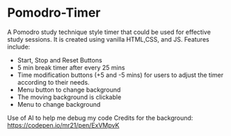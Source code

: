 # Pomodro-Timer
A Pomodro study technique style timer that could be used for effective study sessions. It is created using vanilla HTML,CSS, and JS.
Features include:
- Start, Stop and Reset Buttons
- 5 min break timer after every 25 mins
- Time modification buttons (+5 and -5 mins) for users to adjust the timer according to their needs.
- Menu button to change background
- The moving background is clickable
- Menu to change background

  
Use of AI to help me debug my code
Credits for the background: https://codepen.io/mr21/pen/ExVMpvK
